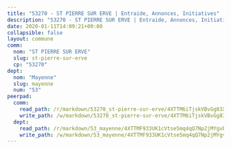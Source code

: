 ```yaml
---
title: "53270 - ST PIERRE SUR ERVE | Entraide, Annonces, Initiatives"
description: "53270 - ST PIERRE SUR ERVE | Entraide, Annonces, Initiatives"
date: 2020-01-11T14:09:21+09:00
collapsible: false
layout: commune
comm:
  nom: "ST PIERRE SUR ERVE"
  slug: st-pierre-sur-erve
  cp: "53270"
dept:
  nom: "Mayenne"
  slug: mayenne
  num: "53"
peerpad:
  comm:
    read_path: /r/markdown/53270_st-pierre-sur-erve/4XTTM6iTjskVBvGg83XX9541ZuUDV3EH48o7hC5aiQrfYeQTp
    write_path: /w/markdown/53270_st-pierre-sur-erve/4XTTM6iTjskVBvGg83XX9541ZuUDV3EH48o7hC5aiQrfYeQTp-K3TgTfaGTtztrj862Mffqn5bzqc7kivtn1WVWcsLbf5f2HSuWtbiy3gXxQTiZHfZKNFenWFoCDArtsVT8XvG7azUv65XNhQCHGrEJxETy8Q399nh4Ucn7DLyP1d5WKuAaAUcA6Gv
  dept:
    read_path: /r/markdown/53_mayenne/4XTTMF933UK1cVtse5mq4qQ7Np2jMYgvbp6qouY9MWyoeWY43
    write_path: /w/markdown/53_mayenne/4XTTMF933UK1cVtse5mq4qQ7Np2jMYgvbp6qouY9MWyoeWY43-K3TgUcgqTBNoSTxPqkZ94HV7ydPjBnvnBue9tEiK9jakhdXjxdo4Br4iK1oa2CDh4yEVWX1tFyjU9wvcKRuNLDocpAE5TJXkqSv2docSVtfLpqmkB6Zf1obqgGj7oAqY4ytCV5Es
---
```


